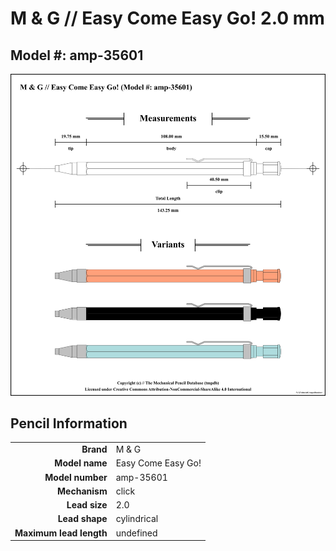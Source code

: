 # M &amp; G // Easy Come Easy Go! 2.0 mm

## Model #: amp-35601

<img src="./amp-35601-grouped.png">

## Pencil Information

|     |     |
| ---: | :--- |
| **Brand** | M &amp; G |
| **Model name** | Easy Come Easy Go! |
| **Model number** | amp-35601 |
| **Mechanism** | click |
| **Lead size** | 2.0 |
| **Lead shape** | cylindrical |
| **Maximum lead length** | undefined |
